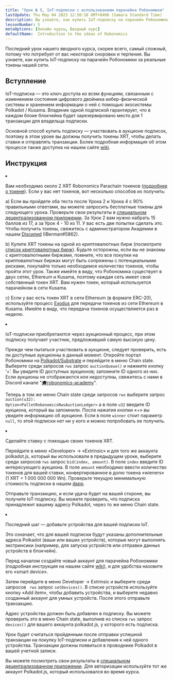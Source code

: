 ```yaml
---
title: "Урок № 5, IoT-подписки с использованием парачейна Робономики"
lastUpdate: Thu May 04 2023 12:58:18 GMT+0400 (Samara Standard Time)
description: Вы узнаете, как купить IoT-подписку на парачейн Робономики за реальные токены нашей сети.
lessonNumber: 5
metaOptions: [Онлайн курсы, Вводный курс]
defaultName:  Introduction to the ideas of Robonomics
---
```



Последний урок нашего вводного курса, скорее всего, самый сложный, потому что потребует от вас некоторой сноровки и терпения. Вы узнаете, как купить IoT-подписку на парачейн Робономики за реальные токены нашей сети.

## Вступление

IoT-подписка — это ключ доступа ко всем функциям, связанным с изменением состояния цифрового двойника кибер-физической системы и хранением информации о ней с помощью экосистемы Polkadot / Kusama. Владение одной подпиской гарантирует, что в каждом блоке блокчейна будет зарезервировано место для 1 транзакции для владельца подписки.

Основной способ купить подписку — участвовать в аукционе подписок, поэтому в этом уроке вы должны получить токены XRT, чтобы делать ставки и отправлять транзакции. Более подробная информация об этом процессе также доступна на нашем сайте [wiki](https://wiki.robonomics.netwилиk/docs/get-subscription).


## Инструкция

<List type="numbers">

<li>

Вам необходимо около 2 XRT Robonomics Parachain токенов ([подробнее о токене](https://robonomics.netwилиk/xrt/)). Если у вас нет токенов, вот несколько способов их получить:

a) Если вы пройдете оба теста после Урока 2 и Урока 4 с 90% правильными ответами, вы можете запросить бесплатные токены для следующего урока. Проверьте свои результаты в [специальном децентрализованном приложении](https://lk.robonomics.academy/). За Урок 2 вам нужно набрать 15 баллов из 17, а за Урок 4 - 10 из 11. У вас есть две попытки сделать это. Чтобы получить токены, свяжитесь с администратором Академии в нашем  [Discилиd](https://discord.gg/xqDgG3EGm9) (IBerman#5862).

b) Купите XRT токены на одной из криптовалютных бирж (посмотрите [список криптовалютных бирж](https://www.coingecko.com/en/coins/robonomics-network#markets/)). Будьте осторожны, если вы не знакомы с криптовалютными биржами, помните, что все покупки на криптовалютных биржах могут быть сопряжены с потенциальными рисками, покупайте только необходимое количество токенов, чтобы пройти этот урок. Также имейте в виду, что Робономика существует в двух сетях, Ethereum и Kusama, поэтому каждая сеть имеет свой собственный токен XRT. Вам нужен токен, который используется парачейном в сети Kusama.

c) Если у вас есть токен XRT в сети Ethereum (в формате ERC-20), используйте процесс [Exodus](https://old.dapp.robonomics.network/#/exodus) для передачи токенов из сети Ethereum в Kusama. Имейте в виду, что передача токенов осуществляется раз в неделю.

</li>

<li>

IoT-подписки приобретаются через аукционный процесс, при этом подписку получает участник, предложивший самую высокую цену. 

Прежде чем пытаться участвовать в аукционе, следует проверить, есть ли доступные аукционны в данный момент. Откройте портал Робономики на [Polkadot/Substrate](https://polkadot.js.org/apps/?rpc=wss%3A%2F%2Fkusama.rpc.robonomics.network%2F#/chainstate) и перейдите в меню Chain state. Выберите среди запросов <code>rws</code> запрос <code>auctionQueue()</code> и нажмите кнопку ‘+’. Вы увидите ID доступных аукционов; запомните ID одного из них. Если аукционы не отображаются или недоступны, свяжитесь с нами в Discord канале "[🎓robonomics-academy](https://discord.com/channels/803947358492557312/803947358492557315)".

Теперь в том же меню Chain state среди запросов <code>rws</code> выберите запрос <code>auction(u32): Option&lt;PalletRobonomicsRwsAuctionLedger&gt;</code> а в поле <code>u32</code> введите ID аукциона, который вы запомнили. После нажатия кнопки «+» вы увидите информацию об аукционе. Если в поле <code>winner</code> стоит параметр <code>null</code>, то этой подписки нет ни у кого и можно попробовать ее получить. 

</li>

<li>

Сделайте ставку с помощью своих токенов XRT.

Перейдите в меню «Developer» -> «Extrinsic» и для того же аккаунта polkadot.js, который вы использовали в предыдущем уроке, выберите среди запросов <code>rws</code> запрос <code>bid(index, amount)</code>. В поле <code>index</code> введите ID интересующего аукциона. В поле <code>amount</code> необходимо ввести количество токенов для вашей ставки, конвертированное в долю токена «wieners» (1 XRT = 1 000 000 000 Wn). Проверьте текущую минимальную стоимость подписки в нашем [dapp](https://dapp.robonomics.network/#/subscription). 

Отправьте транзакцию, и если удача будет на вашей стороне, вы получите IoT-подписку. Вы можете проверить, что подписка принадлежит вашему адресу Polkadot, через то же меню Chain state.

</li>

<li>

Последний шаг — добавьте устройства для вашей подписки IoT. 

Это означает, что для вашей подписки будут указаны дополнительные адреса Polkadot (ваши или ваших устройств), которые могут выполнять экстринсики (например, для запуска устройств или отправки данных устройств в блокчейн). 

Перед началом создайте новый аккаунт для парачейна Робономики (подробная инструкция на нашем сайте [wiki](https://wiki.robonomics.network/docs/create-account-in-dapp/)), и для удобства назовите его «smart device».

Затем перейдите в меню Developer -> Extrinsic и выберите среди запросов <code> rws</code> запрос <code>setDevices()</code>. В списке устройств используйте кнопку «Add item», чтобы добавить устройства, и выберете недавно созданный аккаунт для умных устройств. После этого отправьте транзакцию.

Адрес устройства должен быть добавлен в подписку. Вы можете проверить это в меню Chain state, выполнив из списка <code>rws</code> запрос <code>devices()</code> для вашего аккаунта polkadot.js, у которого есть подписка.

</li>

</List>

<Result>

Урок будет считаться пройденным после отправки успешной транзакции на покупку IoT-подписки и добавления к ней одного устройства. Транзакции должны появиться в проводнике Polkadot в вашей учетной записи.

Вы можете посмотреть свои результаты в [специальном децентрализованном приложении](https://lk.robonomics.academy/). Для авторизации используйте тот же аккаунт Polkadot.js, который использовался во время курса.

</Result>
